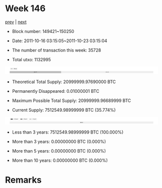 # Week 146

[prev](week0145.md) | [next](week0147.md)

- Block number: 149421~150250

- Date: 2011-10-16 03:15:05~2011-10-23 03:15:04

- The number of transaction this week: 35728

- Total utxo: 1132995

![](../images/mined_week0146.png)

- Theoretical Total Supply: 20999999.97690000 BTC

- Permanently Disappeared: 0.01000001 BTC

- Maximum Possible Total Supply: 20999999.96689999 BTC

- Current Supply: 7512549.98999999 BTC (35.774%)

![](../images/year_week0146.png)


- Less than 3 years: 7512549.98999999 BTC (100.000%)

- More than 3 years: 0.00000000 BTC (0.000%)

- More than 5 years: 0.00000000 BTC (0.000%)

- More than 10 years: 0.00000000 BTC (0.000%)

# Remarks

